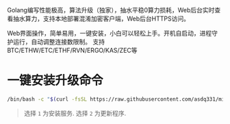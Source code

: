 Golang编写性能极高，算法升级（独家），抽水平稳0算力损耗，Web后台实时查看抽水算力，支持本地部署混淆加密客户端，Web后台HTTPS访问。

Web界面操作，简单易用，一键安装，小白可以轻松上手。开机自启动，进程守护运行，自动调整连接数限制。  支持BTC/ETHW/ETC/ETHF/RVN/ERGO/KAS/ZEC等

# 一键安装升级命令

```bash
/bin/bash -c "$(curl -fsSL https://raw.githubusercontent.com/asdq331/minerProxy/main/allminer.sh)"
```

> 选择 `1` 为安装服务.
> 选择 `2` 为更新程序.

